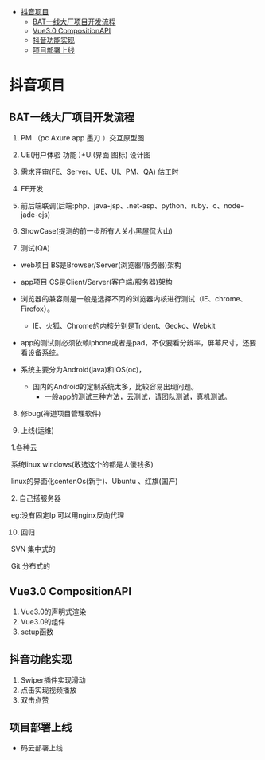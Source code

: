 -   [抖音项目](#抖音项目)
    -   [BAT一线大厂项目开发流程](#bat一线大厂项目开发流程)
    -   [Vue3.0 CompositionAPI](#vue3.0-compositionapi)
    -   [抖音功能实现](#抖音功能实现)
    -   [项目部署上线](#项目部署上线)

抖音项目
========

BAT一线大厂项目开发流程
-----------------------

1.  PM （pc Axure app 墨刀 ）交互原型图

2.  UE(用户体验 功能 )+UI(界面 图标) 设计图

3.  需求评审(FE、Server、UE、UI、PM、QA) 估工时

4.  FE开发

5.  前后端联调(后端:php、java-jsp、.net-asp、python、ruby、c、node-jade-ejs)

6.  ShowCase(提测的前一步所有人关小黑屋侃大山)

7.  测试(QA)

-   web项目 BS是Browser/Server(浏览器/服务器)架构

-   app项目 CS是Client/Server(客户端/服务器)架构

-   浏览器的兼容则是一般是选择不同的浏览器内核进行测试（IE、chrome、Firefox）。

    -   IE、火狐、Chrome的内核分别是Trident、Gecko、Webkit

-   app的测试则必须依赖iphone或者是pad，不仅要看分辨率，屏幕尺寸，还要看设备系统。

-   系统主要分为Android(java)和iOS(oc)，

    -   国内的Android的定制系统太多，比较容易出现问题。
        -   一般app的测试三种方法，云测试，请团队测试，真机测试。

8.  修bug(禅道项目管理软件)

9.  上线(运维)

​ 1.各种云

​ 系统linux windows(敢选这个的都是人傻钱多)

​ linux的界面化centenOs(新手)、Ubuntu 、红旗(国产)

​ 2. 自己搭服务器

​ eg:没有固定Ip 可以用nginx反向代理

10. 回归

​ SVN 集中式的

​ Git 分布式的

Vue3.0 CompositionAPI
---------------------

1.  Vue3.0的声明式渲染
2.  Vue3.0的组件
3.  setup函数

抖音功能实现
------------

1.  Swiper插件实现滑动
2.  点击实现视频播放
3.  双击点赞

项目部署上线
------------

-   码云部署上线
